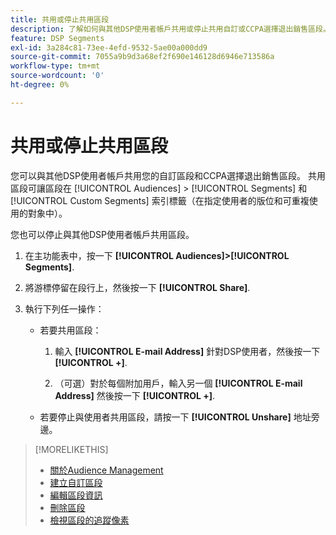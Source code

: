 ```yaml
---
title: 共用或停止共用區段
description: 了解如何與其他DSP使用者帳戶共用或停止共用自訂或CCPA選擇退出銷售區段。
feature: DSP Segments
exl-id: 3a284c81-73ee-4efd-9532-5ae00a000dd9
source-git-commit: 7055a9b9d3a68ef2f690e146128d6946e713586a
workflow-type: tm+mt
source-wordcount: '0'
ht-degree: 0%

---
```


# 共用或停止共用區段

您可以與其他DSP使用者帳戶共用您的自訂區段和CCPA選擇退出銷售區段。 共用區段可讓區段在 [!UICONTROL Audiences] > [!UICONTROL Segments] 和 [!UICONTROL Custom Segments] 索引標籤（在指定使用者的版位和可重複使用的對象中）。

您也可以停止與其他DSP使用者帳戶共用區段。

1. 在主功能表中，按一下 **[!UICONTROL Audiences]>[!UICONTROL Segments]**.

1. 將游標停留在段行上，然後按一下 **[!UICONTROL Share]**.

1. 執行下列任一操作：

   * 若要共用區段：

      1. 輸入 **[!UICONTROL E-mail Address]** 針對DSP使用者，然後按一下 **[!UICONTROL +]**.

      1. （可選）對於每個附加用戶，輸入另一個 **[!UICONTROL E-mail Address]** 然後按一下 **[!UICONTROL +]**.
   * 若要停止與使用者共用區段，請按一下 **[!UICONTROL Unshare]** 地址旁邊。


>[!MORELIKETHIS]
>
>* [關於Audience Management](audience-about.md)
>* [建立自訂區段](custom-segment-create.md)
>* [編輯區段資訊](segment-edit.md)
>* [刪除區段](segment-delete.md)
>* [檢視區段的追蹤像素](segment-view-pixels.md)


